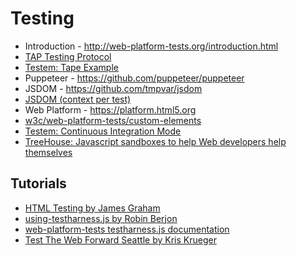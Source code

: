 # Testing

  - Introduction - http://web-platform-tests.org/introduction.html
  - [TAP Testing Protocol](https://testanything.org)
  - [Testem: Tape Example](https://github.com/testem/testem/tree/master/examples/tape_example)
  - Puppeteer - https://github.com/puppeteer/puppeteer
  - JSDOM - https://github.com/tmpvar/jsdom
  - [JSDOM (context per test)](https://github.com/tmpvar/jsdom/wiki/Don%27t-stuff-jsdom-globals-onto-the-Node-global)
  - Web Platform - https://platform.html5.org
  - [w3c/web-platform-tests/custom-elements](https://github.com/w3c/web-platform-tests/tree/master/custom-elements)
  - [Testem: Continuous Integration Mode](https://github.com/testem/testem#continuous-integration-mode)
  - [TreeHouse: Javascript sandboxes to help Web developers help themselves](https://pdfs.semanticscholar.org/47f0/6bb6607a975500a30e9e52d7c9fbc0034e27.pdf)


## Tutorials

  - [HTML Testing by James Graham](http://hoppipolla.co.uk/talks/testing/testing.html)
  - [using-testharness.js by Robin Berjon](http://darobin.github.com/test-harness-tutorial/docs/using-testharness.html)
  - [web-platform-tests testharness.js documentation](http://web-platform-tests.org/writing-tests/testharness-api.html)
  - [Test The Web Forward Seattle by Kris Krueger](http://www.w3.org/html/wg/wiki/images/b/b6/Testharness.pdf)

